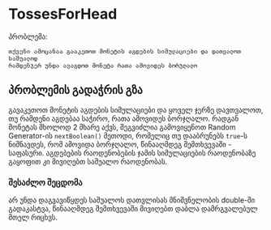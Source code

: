 # TossesForHead

პრობლემა:
```
თქვენი ამოცანაა გააკეთოთ მონეტის აგდების სიმულაციები და დათვალოთ საშუალოდ
რამდენჯერ უნდა ავაგდოთ მონეტა რათა ამოვიდეს ბორჯღალო
```

## პრობლემის გადაჭრის გზა
გავაკეთოთ მონეტის აგდების სიმულაციები და ყოველ ჯერზე დავთვალოთ, თუ რამდენი აგდებაა საჭირო, რათა ამოვიდეს ბორჯღალო. რადგან მონეტას მხოლოდ 2 მხარე აქვს, შეგვიძლია გამოვიყენოთ Random Generator-ის `nextBoolean()` მეთოდი, რომელიც თუ დააბრუნებს `true`-ს ნიშნავდეს, რომ ამოვიდა ბორჯღალო, წინააღმდეგ შემთხვევაში - საფასური. აგდებების რაოდენობების ჯამის სიმულაციების რაოდენობაზე გაყოფით კი მივიღებთ საშუალო რაოდენობას.

### შესაძლო შეცდომა
არ უნდა დაგვავიწყდეს საშუალოს დათვლისას მნიშვნელობის double-ში გადაკასტვა, წინააღმდეგ შემთხვევაში მივიღებთ დაბლა დამრგვალებულ მთელ რიცხვს.
